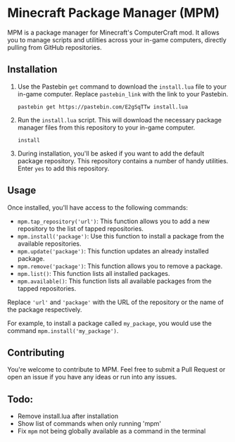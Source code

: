# Minecraft Package Manager (MPM)

MPM is a package manager for Minecraft's ComputerCraft mod. It allows you to manage scripts and utilities across your in-game computers, directly pulling from GitHub repositories.

## Installation

1. Use the Pastebin `get` command to download the `install.lua` file to your in-game computer. Replace `pastebin_link` with the link to your Pastebin.

   ```
   pastebin get https://pastebin.com/E2gSqTTw install.lua
   ```

2. Run the `install.lua` script. This will download the necessary package manager files from this repository to your in-game computer.

   ```
   install
   ```

3. During installation, you'll be asked if you want to add the default package repository. This repository contains a number of handy utilities. Enter `yes` to add this repository.

## Usage

Once installed, you'll have access to the following commands:

- `mpm.tap_repository('url')`: This function allows you to add a new repository to the list of tapped repositories.
- `mpm.install('package')`: Use this function to install a package from the available repositories.
- `mpm.update('package')`: This function updates an already installed package.
- `mpm.remove('package')`: This function allows you to remove a package.
- `mpm.list()`: This function lists all installed packages.
- `mpm.available()`: This function lists all available packages from the tapped repositories.

Replace `'url'` and `'package'` with the URL of the repository or the name of the package respectively.

For example, to install a package called `my_package`, you would use the command `mpm.install('my_package')`.

## Contributing

You're welcome to contribute to MPM. Feel free to submit a Pull Request or open an issue if you have any ideas or run into any issues.

## Todo:

- Remove install.lua after installation
- Show list of commands when only running 'mpm'
- Fix `mpm` not being globally available as a command in the terminal
